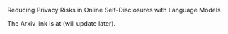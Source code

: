 Reducing Privacy Risks in Online Self-Disclosures with Language Models

The Arxiv link is at (will update later).